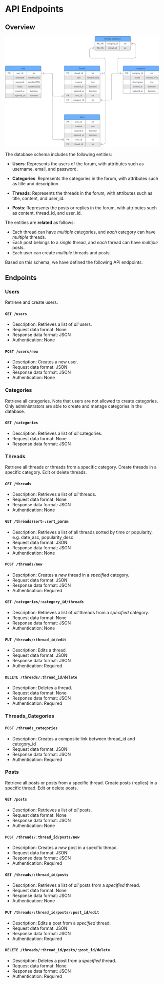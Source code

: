 # API Endpoints

## Overview

![](database_schema.png)

The database schema includes the following entities:

- **Users**: Represents the users of the forum, with attributes such as username, email, and password.

- **Categories**: Represents the categories in the forum, with attributes such as title and description.

- **Threads**: Represents the threads in the forum, with attributes such as title, content, and user_id.

- **Posts**: Represents the posts or replies in the forum, with attributes such as content, thread_id, and user_id.

The entities are **related** as follows:

- Each thread can have *multiple* categories, and *each* category can have *multiple* threads.
- Each post belongs to a *single* thread, and *each* thread can have *multiple* posts.
- Each user can create *multiple* threads and posts.

Based on this schema, we have defined the following API endpoints:

## Endpoints

### Users

Retrieve and create users.

#### `GET /users`

- Description: Retrieves a list of *all* users.
- Request data format: None
- Response data format: JSON
- Authentication: None

#### `POST /users/new`

- Description: Creates a new user.
- Request data format: JSON
- Response data format: JSON
- Authentication: None

### Categories

Retrieve all categories. Note that users are not allowed to create categories. Only administrators are able to create and manage categories in the database.

#### `GET /categories`

- Description: Retrieves a list of *all* categories.
- Request data format: None
- Response data format: JSON


### Threads

Retrieve all threads or threads from a specific category.
Create threads in a specific category.
Edit or delete threads.

#### `GET /threads`

- Description: Retrieves a list of *all* threads.
- Request data format: None
- Response data format: JSON
- Authentication: None

#### `GET /threads?sort=:sort_param`
- Description: Retrieves a list of all threads sorted by time or popularity, e.g. date_asc, popularity_desc
- Request data format: JSON
- Response data format: JSON
- Authentication: None

#### `POST /threads/new`

- Description: Creates a *new* thread in a *specified* category.
- Request data format: JSON
- Response data format: JSON
- Authentication: Required


#### `GET /categories/:category_id/threads`

- Description: Retrieves a list of *all* threads from a *specified* category.
- Request data format: None
- Response data format: JSON
- Authentication: None

#### `PUT /threads/:thread_id/edit`

- Description: Edits a thread.
- Request data format: JSON
- Response data format: JSON
- Authentication: Required

#### `DELETE /threads/:thread_id/delete`

- Description: Deletes a thread.
- Request data format: None
- Response data format: JSON
- Authentication: Required

### Threads_Categories

#### `POST /threads_categories`

- Description: Creates a composite link between thread_id and category_id
- Request data format: JSON
- Response data format: JSON
- Authentication: Required

### Posts

Retrieve all posts or posts from a specific thread.
Create posts (replies) in a specific thread.
Edit or delete posts.

#### `GET /posts`

- Description: Retrieves a list of *all* posts.
- Request data format: None
- Response data format: JSON
- Authentication: None

#### `POST /threads/:thread_id/posts/new`

- Description: Creates a *new* post in a specific thread. 
- Request data format: JSON
- Response data format: JSON
- Authentication: Required

#### `GET /threads/:thread_id/posts`

- Description: Retrieves a list of *all* posts from a *specified* thread.
- Request data format: None
- Response data format: JSON
- Authentication: None

#### `PUT /threads/:thread_id/posts/:post_id/edit`

- Description: Edits a post from a *specified* thread.
- Request data format: JSON
- Response data format: JSON
- Authentication: Required

#### `DELETE /threads/:thread_id/posts/:post_id/delete`

- Description: Deletes a post from a *specified* thread.
- Request data format: None
- Response data format: JSON
- Authentication: Required
